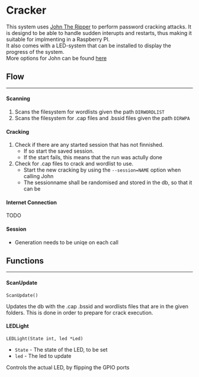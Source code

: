 # Cracker
This system uses [John The Ripper][1] to perform password cracking attacks. It is designd to be able to handle sudden interupts and restarts, thus making it suitable for implmenting in a Raspberry PI.  
It also comes with a LED-system that can be installed to display the progress of the system.  
More options for John can be found [here][2]

## Flow 
---
#### Scanning

1. Scans the filesystem for wordlists given the path `DIRWORDLIST`
2. Scans the filesystem for .cap files and .bssid files given the path `DIRWPA`

#### Cracking

1. Check if there are any started session that has not finnished.
    * If so start the saved session.
    * If the start fails, this means that the run was actully done
2. Check for .cap files to crack and wordlist to use.
    * Start the new cracking by using the `--session=NAME` option when calling John
    * The sessionname shall be randomised and stored in the db, so that it can be 


#### Internet Connection
TODO

#### Session 
* Generation needs to be uniqe on each call 


## Functions
---
#### ScanUpdate
```
ScanUpdate()
```
Updates the db with the .cap  .bssid and wordlists files that are in the given 
folders. This is done in order to prepare for crack execution.

#### LEDLight
```
LEDLight(State int, led *Led)
```
- `State` - The state of the LED, to be set
- `led` - The led to update

Controls the actual LED, by flipping the GPIO ports


[1]: http://tools.kali.org/password-attacks/john
[2]: http://www.openwall.com/john/doc/OPTIONS.shtml